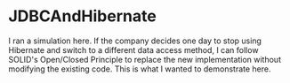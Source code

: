 # JDBCAndHibernate

I ran a simulation here. If the company decides one day to stop using Hibernate and switch to a different data access method, I can follow SOLID's Open/Closed Principle to replace the new implementation without modifying the existing code. This is what I wanted to demonstrate here.
